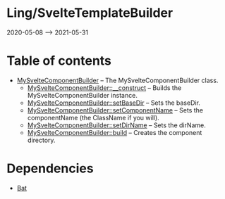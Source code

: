 Ling/SvelteTemplateBuilder
================
2020-05-08 --> 2021-05-31




Table of contents
===========

- [MySvelteComponentBuilder](https://github.com/lingtalfi/SvelteTemplateBuilder/blob/master/doc/api/Ling/SvelteTemplateBuilder/MySvelteComponentBuilder.md) &ndash; The MySvelteComponentBuilder class.
    - [MySvelteComponentBuilder::__construct](https://github.com/lingtalfi/SvelteTemplateBuilder/blob/master/doc/api/Ling/SvelteTemplateBuilder/MySvelteComponentBuilder/__construct.md) &ndash; Builds the MySvelteComponentBuilder instance.
    - [MySvelteComponentBuilder::setBaseDir](https://github.com/lingtalfi/SvelteTemplateBuilder/blob/master/doc/api/Ling/SvelteTemplateBuilder/MySvelteComponentBuilder/setBaseDir.md) &ndash; Sets the baseDir.
    - [MySvelteComponentBuilder::setComponentName](https://github.com/lingtalfi/SvelteTemplateBuilder/blob/master/doc/api/Ling/SvelteTemplateBuilder/MySvelteComponentBuilder/setComponentName.md) &ndash; Sets the componentName (the ClassName if you will).
    - [MySvelteComponentBuilder::setDirName](https://github.com/lingtalfi/SvelteTemplateBuilder/blob/master/doc/api/Ling/SvelteTemplateBuilder/MySvelteComponentBuilder/setDirName.md) &ndash; Sets the dirName.
    - [MySvelteComponentBuilder::build](https://github.com/lingtalfi/SvelteTemplateBuilder/blob/master/doc/api/Ling/SvelteTemplateBuilder/MySvelteComponentBuilder/build.md) &ndash; Creates the component directory.


Dependencies
============
- [Bat](https://github.com/lingtalfi/Bat)



